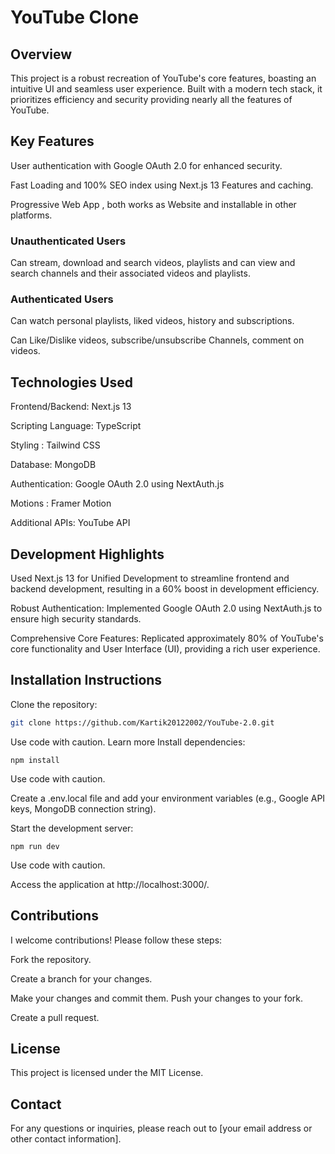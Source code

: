 # YouTube Clone

## Overview

This project is a robust recreation of YouTube's core features, boasting an intuitive UI and seamless user experience. Built with a modern tech stack, it prioritizes efficiency and security providing nearly all the features of YouTube.

## Key Features

User authentication with Google OAuth 2.0 for enhanced security.

Fast Loading and 100% SEO index using Next.js 13 Features and caching.

Progressive Web App , both works as Website and installable in other platforms.

### Unauthenticated Users

Can stream, download and search videos, playlists and can view and search channels and their associated videos and playlists.

### Authenticated Users

Can watch personal playlists, liked videos, history and subscriptions.

Can Like/Dislike videos, subscribe/unsubscribe Channels, comment on videos.

## Technologies Used

Frontend/Backend: Next.js 13

Scripting Language: TypeScript

Styling : Tailwind CSS

Database: MongoDB

Authentication: Google OAuth 2.0 using NextAuth.js

Motions : Framer Motion

Additional APIs: YouTube API

## Development Highlights

Used Next.js 13 for Unified Development to streamline frontend and backend development, resulting in a 60% boost in development efficiency.

Robust Authentication: Implemented Google OAuth 2.0 using NextAuth.js to ensure high security standards.

Comprehensive Core Features: Replicated approximately 80% of YouTube's core functionality and User Interface (UI), providing a rich user experience.

## Installation Instructions

Clone the repository:

```Bash
git clone https://github.com/Kartik20122002/YouTube-2.0.git
```

Use code with caution. Learn more
Install dependencies:

```npm
npm install
```

Use code with caution.

Create a .env.local file and add your environment variables (e.g., Google API keys, MongoDB connection string).

Start the development server:

```npm
npm run dev
```

Use code with caution.

Access the application at http://localhost:3000/.

## Contributions

I welcome contributions! Please follow these steps:

Fork the repository.

Create a branch for your changes.

Make your changes and commit them.
Push your changes to your fork.

Create a pull request.

## License

This project is licensed under the MIT License.

## Contact

For any questions or inquiries, please reach out to [your email address or other contact information].
